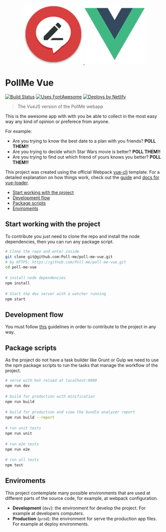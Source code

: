 <!-- markdownlint-disable MD033 -->
<p align="center">
  <a href="https://www.poll-me.com" target="_blank">
    <img width="192" alt="PollMe WebApp" src="static/img/favicon/android-chrome-192x192.png">
  </a>
  <a href="https://vuejs.org" target="_blank">
    <img width="192" alt="Vue JS" src="static/img/vue-logo.png">
  </a>
</p>
<!-- markdownlint-enable MD033 -->

# PollMe Vue

[![Build Status](https://travis-ci.org/Poll-me/poll-me-vue.svg?branch=develop)](https://travis-ci.org/Poll-me/poll-me-vue)
[![Uses FontAwesome](https://img.shields.io/badge/uses-fontawesome-blue.svg)](https://fontawesome.com)
[![Deploys by Netlify](https://www.netlify.com/img/global/badges/netlify-color-accent.svg)](https://www.netlify.com)

> The VueJS version of the PollMe webapp

This is the awesome app with with you be able to collect in the most easy way
any kind of opinion or preferece from anyone.

For example:

- Are you trying to know the best date to a plan with you friends?  **POLL THEM!!**
- Are you trying to decide which Star Wars movie is better?  **POLL THEM!!**
- Are you trying to find out which friend of yours knows you better? **POLL THEM!!**

This project was created using the official Webpack [vue-cli] template. For a detailed
explanation on how things work, check out the [guide](http://vuejs-templates.github.io/webpack/)
and [docs for vue-loader](http://vuejs.github.io/vue-loader).

- [Start working with the project](#start-working-with-the-project)
- [Development flow](#development-flow)
- [Package scripts](#package-scripts)
- [Enviroments](#enviroments)

## Start working with the project

To contribute you just need to clone the repo and install the node dependencies,
then you can run any package script.

```bash
# Clone the repo and enter inside
git clone git@github.com:Poll-me/poll-me-vue.git
# by HTTPS: https://github.com/Poll-me/poll-me-vue.git
cd poll-me-vue

# install node dependencies
npm install

# Start the dev server with a watcher running
npm start
```

## Development flow

You must follow [this](docs/dev-flow.md) guidelines in order to contribute to
the project in any way.

## Package scripts

As the project do not have a task builder like Grunt or Gulp we need to use the
npm package scripts to run the tasks that manage the workflow of the project.

``` bash
# serve with hot reload at localhost:8080
npm run dev

# build for production with minification
npm run build

# build for production and view the bundle analyzer report
npm run build --report

# run unit tests
npm run unit

# run e2e tests
npm run e2e

# run all tests
npm test
```

## Enviroments

This project contemplate many possible environments that are used at different parts
of the source code, for example, at webpack configuration.

- **Development** (`dev`): the environment for develop the project.
  For example at developers computers.
- **Production** (`prod`): the environment for serve the production app files.
  For example at deploy environments.

[vue-cli]: https://github.com/vuejs/vue-cli
